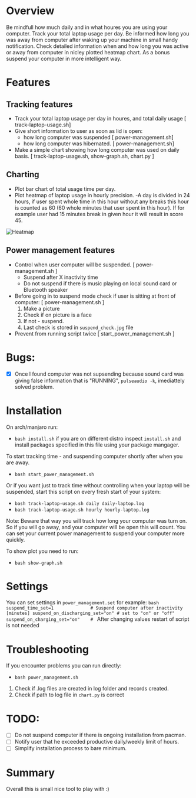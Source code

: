 # Overview 

Be mindfull how much daily and in what houres you are using your computer. 
Track your total laptop usage per day. Be informed how long you was away from
computer after waking up your machine in small handy notification. 
Check detailed information when and how long you was active or away from
computer in nicley plotted heatmap chart.
As a bonus suspend your computer in more intelligent way. 

# Features 

## Tracking features
- Track your total laptop usage per day in houres, and total daily usage [ track-laptop-usage.sh]
- Give short information to user as soon as lid is open: 
  - how long computer was suspended [ power-management.sh]
  - how long computer was hibernated. [ power-management.sh] 
- Make a simple chart showing how long computer was used on daily basis. [ track-laptop-usage.sh, show-graph.sh, chart.py ]

## Charting
- Plot bar chart of total usage time per day.
- Plot heatmap of laptop usage in hourly precision.
  -A day is divided in 24 hours, if user spent whole time in this hour without
  any breaks this hour is counted as 60 (60 whole minutes that user spent in
  this hour). If for example user had 15 minutes break in given hour it will
  result in score 45.

![Heatmap](https://i.imgur.com/FTpKIK1.png)

## Power management features
- Control when user computer will be suspended. [ power-management.sh ]
  - Suspend after X inactivity time
  - Do not suspend if there is music playing on local sound card or Bluetooth speaker
- Before going in to suspend mode check if user is sitting at front of computer: [ power-management.sh ]
  1. Make a picture
  2. Check if on picture is a face 
  3. If not - suspend. 
  4. Last check is stored in `suspend_check.jpg` file
- Prevent from running script twice [ start_power_management.sh ]


# Bugs:

- [x] Once I found computer was not supsending because sound card was giving
      false information that is "RUNNING", `pulseaudio -k`, imediattely solved problem.

# Installation

On arch/manjaro run:
- `bash install.sh`
if you are on different distro inspect `install.sh` and install packages
specified in this file using your package mangager.

To start tracking time - and suspending computer shortly after when you are away.
- `bash start_power_management.sh`

Or if you want just to track time without controlling when your laptop will be
suspended, start this script on every fresh start of your system: 

- ` bash track-laptop-usage.sh daily daily-laptop.log `
- ` bash track-laptop-usage.sh hourly hourly-laptop.log `

Note: 
Beware that way you will track how long your computer was turn on.
So if you will go away, and your computer will be open this will count.
You can set your current power management to suspend your computer more quickly.

To show plot you need to run:
- `bash show-graph.sh` 

# Settings 

You can set settings in `power_management.set` for example:
`bash
suspend_time_set=1              # Suspend computer after inactivity [minutes]
suspend_on_discharging_set="on" # set to "on" or "off"
suspend_on_charging_set="on"    #
`
After changing values restart of script is not needed

# Troubleshooting
    
If you encounter problems you can run directly: 

- `bash power_management.sh`

1. Check if .log files are created in log folder and records created.
2. Check if path to log file in `chart.py` is correct 

# TODO: 
- [ ] Do not suspend computer if there is ongoing installation from pacman.
- [ ] Notify user that he exceeded productive daily/weekly limit of hours.
- [ ] Simplify installation process to bare minimum.

# Summary 

Overall this is small nice tool to play with :) 
